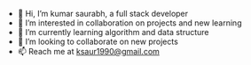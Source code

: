 - 👋 Hi, I’m kumar saurabh, a full stack developer
- 👀 I’m interested in collaboration on projects and new learning  
- 🌱 I’m currently learning algorithm and data structure
- 💞️ I’m looking to collaborate on new projects
- 📫 Reach me at ksaur1990@gmail.com

<!---
kumar4790/kumar4790 is a ✨ special ✨ repository because its `README.md` (this file) appears on your GitHub profile.
You can click the Preview link to take a look at your changes.
--->

